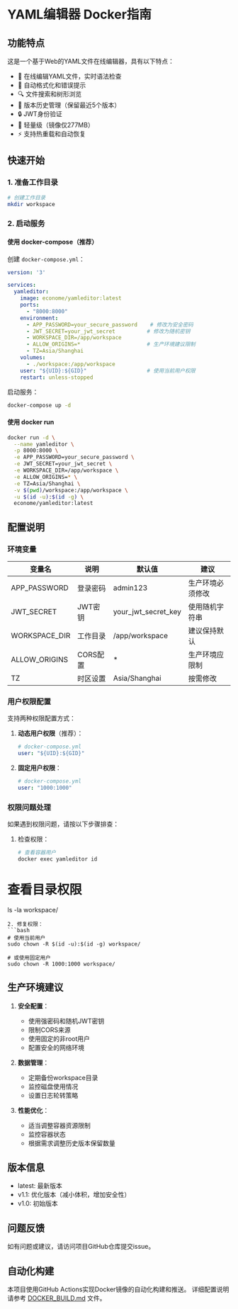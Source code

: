 # YAML编辑器 Docker指南

## 功能特点

这是一个基于Web的YAML文件在线编辑器，具有以下特点：

- 🚀 在线编辑YAML文件，实时语法检查
- 📝 自动格式化和错误提示
- 🔍 文件搜索和树形浏览
- 📜 版本历史管理（保留最近5个版本）
- 🔒 JWT身份验证
- 🎯 轻量级（镜像仅277MB）
- ⚡ 支持热重载和自动恢复

## 快速开始

### 1. 准备工作目录

```bash
# 创建工作目录
mkdir workspace
```

### 2. 启动服务

#### 使用 docker-compose（推荐）

创建 `docker-compose.yml`：

```yaml
version: '3'

services:
  yamleditor:
    image: econome/yamleditor:latest
    ports:
      - "8000:8000"
    environment:
      - APP_PASSWORD=your_secure_password    # 修改为安全密码
      - JWT_SECRET=your_jwt_secret          # 修改为随机密钥
      - WORKSPACE_DIR=/app/workspace
      - ALLOW_ORIGINS=*                     # 生产环境建议限制
      - TZ=Asia/Shanghai
    volumes:
      - ./workspace:/app/workspace
    user: "${UID}:${GID}"                   # 使用当前用户权限
    restart: unless-stopped
```

启动服务：

```bash
docker-compose up -d
```

#### 使用 docker run

```bash
docker run -d \
  --name yamleditor \
  -p 8000:8000 \
  -e APP_PASSWORD=your_secure_password \
  -e JWT_SECRET=your_jwt_secret \
  -e WORKSPACE_DIR=/app/workspace \
  -e ALLOW_ORIGINS=* \
  -e TZ=Asia/Shanghai \
  -v $(pwd)/workspace:/app/workspace \
  -u $(id -u):$(id -g) \
  econome/yamleditor:latest
```

## 配置说明

### 环境变量

| 变量名           | 说明     | 默认值                 | 建议       |
| ------------- | ------ | ------------------- | -------- |
| APP_PASSWORD  | 登录密码   | admin123            | 生产环境必须修改 |
| JWT_SECRET    | JWT密钥  | your_jwt_secret_key | 使用随机字符串  |
| WORKSPACE_DIR | 工作目录   | /app/workspace      | 建议保持默认   |
| ALLOW_ORIGINS | CORS配置 | *                   | 生产环境应限制  |
| TZ            | 时区设置   | Asia/Shanghai       | 按需修改     |

### 用户权限配置

支持两种权限配置方式：

1. **动态用户权限**（推荐）：
   
   ```yaml
   # docker-compose.yml
   user: "${UID}:${GID}"
   ```

2. **固定用户权限**：
   
   ```yaml
   # docker-compose.yml
   user: "1000:1000"
   ```

### 权限问题处理

如果遇到权限问题，请按以下步骤排查：

1. 检查权限：
   
   ```bash
   # 查看容器用户
   docker exec yamleditor id
   ```

# 查看目录权限

ls -la workspace/

```
2. 修复权限：
```bash
# 使用当前用户
sudo chown -R $(id -u):$(id -g) workspace/

# 或使用固定用户
sudo chown -R 1000:1000 workspace/
```

## 生产环境建议

1. **安全配置**：
   
   - 使用强密码和随机JWT密钥
   - 限制CORS来源
   - 使用固定的非root用户
   - 配置安全的网络环境

2. **数据管理**：
   
   - 定期备份workspace目录
   - 监控磁盘使用情况
   - 设置日志轮转策略

3. **性能优化**：
   
   - 适当调整容器资源限制
   - 监控容器状态
   - 根据需求调整历史版本保留数量

## 版本信息

- latest: 最新版本
- v1.1: 优化版本（减小体积，增加安全性）
- v1.0: 初始版本

## 问题反馈

如有问题或建议，请访问项目GitHub仓库提交issue。

## 自动化构建

本项目使用GitHub Actions实现Docker镜像的自动化构建和推送。
详细配置说明请参考 [DOCKER_BUILD.md](DOCKER_BUILD.md) 文件。